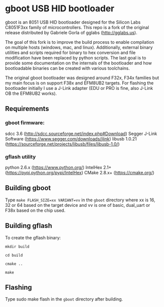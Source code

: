 # gboot USB HID bootloader

gboot is an 8051 USB HID bootloader designed for the Silicon Labs C8051F3xx family
of microcontrollers.  This repo is a fork of the original release distributed by
Gabriele Gorla of gglabs (http://gglabs.us).

The goal of this fork is to improve the build process to enable compilation
on multiple hosts (windows, mac, and linux).  Additionally, external binary
utilities and scripts required for binary to hex conversion and file
modification have been replaced by python scripts.  The last goal is to
provide some documentation on the internals of the bootloader and how
bootloadable binaries can be created with various toolchains.  

The original gboot bootloader was designed around F32x, F34x families but
my main focus is on support F38x and EFM8UB2 targets.  For flashing the
bootloader initially I use a J-Link adapter (EDU or PRO is fine, also 
J-Link OB the EFM8UB2 works).  

## Requirements

### gboot firmware:
sdcc 3.6 (http://sdcc.sourceforge.net/index.php#Download)
Segger J-Link Software (https://www.segger.com/downloads/jlink)
libusb 1.0.21 (https://sourceforge.net/projects/libusb/files/libusb-1.0/)

### gflash utility
python 2.6.x (https://www.python.org/)
IntelHex 2.1+ (https://pypi.python.org/pypi/IntelHex)
CMake 2.8.x+ (https://cmake.org/)

## Building gboot

Type `make FLASH_SIZE=xx VARIANT=vv`  in the `gboot` directory where
xx is 16, 32 or 64 based on the target device and vv is one of basic, 
dual_uart or F38x based on the chip used.

## Building gflash

To create the gflash binary:

`mkdir build`

`cd build`

`cmake ..`

`make`

## Flashing

Type sudo make flash in the `gboot` directory after building.